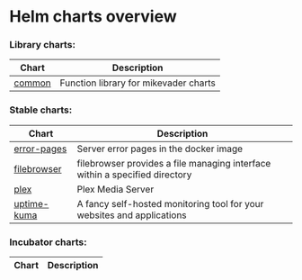 # Helm charts overview
### Library charts:
| Chart | Description |
| ----- | ----------- |
| [common](library/common) | Function library for mikevader charts |
### Stable charts:
| Chart | Description |
| ----- | ----------- |
| [error-pages](stable/error-pages) | Server error pages in the docker image |
| [filebrowser](stable/filebrowser) | filebrowser provides a file managing interface within a specified directory |
| [plex](stable/plex) | Plex Media Server |
| [uptime-kuma](stable/uptime-kuma) | A fancy self-hosted monitoring tool for your websites and applications |
### Incubator charts:
| Chart | Description |
| ----- | ----------- |
